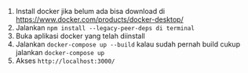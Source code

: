 1. Install docker jika belum ada bisa download di https://www.docker.com/products/docker-desktop/
2. Jalankan ```npm install --legacy-peer-deps di terminal```
3. Buka aplikasi docker yang telah diinstall
4. Jalankan ```docker-compose up --build``` kalau sudah pernah build cukup jalankan ```docker-compose up```
5. Akses ```http://localhost:3000/```